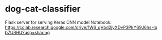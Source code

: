 # dog-cat-classifier
Flask server for serving Keras CNN model
Notebook: https://colab.research.google.com/drive/1W6_gVbd2jyXDvP3PkY69J6hsHqb7URHU?usp=sharing
